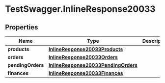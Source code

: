 # TestSwagger.InlineResponse20033

## Properties

Name | Type | Description | Notes
------------ | ------------- | ------------- | -------------
**products** | [**InlineResponse20033Products**](InlineResponse20033Products.md) |  | [optional] 
**orders** | [**InlineResponse20033Orders**](InlineResponse20033Orders.md) |  | [optional] 
**pendingOrders** | [**InlineResponse20033PendingOrders**](InlineResponse20033PendingOrders.md) |  | [optional] 
**finances** | [**InlineResponse20033Finances**](InlineResponse20033Finances.md) |  | [optional] 


